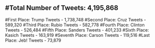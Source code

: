 #Total Number of Tweets: 4,195,868 
---
#First Place: Trump Tweets - 1,738,748
#Second Place: Cruz Tweets - 589,320
#Third Place: Rubio Tweets - 582,778
#Fourth Place: Clinton Tweets - 526,484
#Fifth Place: Sanders Tweets - 401,233
#Sixth Place: Kasich Tweets - 163,919
#Seventh Place: Carson Tweets - 119,516
#Last Place: Jeb! Tweets - 73,879
